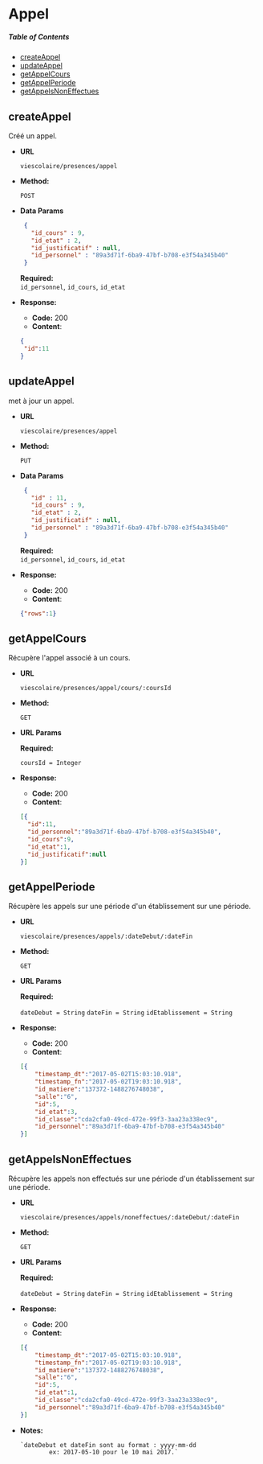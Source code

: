 # Appel

##### Table of Contents
  * [createAppel](#createAppel)
  * [updateAppel](#updateAppel)
  * [getAppelCours](#getAppelCours)
  * [getAppelPeriode](#getAppelPeriode)
  * [getAppelsNonEffectues](#getAppelsNonEffectues)
  
<a name="createAppel" />


## createAppel

   Créé un appel.
  
 * **URL**
  
   `viescolaire/presences/appel`
  
 * **Method:**
    
   `POST` 

 * **Data Params**
    ```json
     {
       "id_cours" : 9,
       "id_etat" : 2,
       "id_justificatif" : null,
       "id_personnel" : "89a3d71f-6ba9-47bf-b708-e3f54a345b40"
     }
     ```
     **Required:**           
            `id_personnel`,
                `id_cours`, 
                `id_etat`
            
 * **Response:**
    
     * **Code:** 200 <br />
     * **Content**:  
     ```json
     {
      "id":11 
     }
     ```
<a name="updateAppel" />

## updateAppel
   met à jour un appel.
  
 * **URL**
  
   `viescolaire/presences/appel`
  
 * **Method:**
    
   `PUT` 

 * **Data Params**
    ```json
     {
       "id" : 11, 
       "id_cours" : 9,
       "id_etat" : 2,
       "id_justificatif" : null,
       "id_personnel" : "89a3d71f-6ba9-47bf-b708-e3f54a345b40"
     }
     ```    
     **Required:**           
            `id_personnel`,
                `id_cours`, 
                `id_etat`
        
 * **Response:**
    
     * **Code:** 200 <br />
     * **Content**:  
     ```json
    {"rows":1}
     ```

<a name="getAppelCours" />

## getAppelCours
  Récupère l'appel associé à un cours.
 
* **URL**
 
  `viescolaire/presences/appel/cours/:coursId`
 
* **Method:**
   
  `GET` 
   
*  **URL Params**
 
    **Required:**
  
   `coursId = Integer`
   
* **Response:**
   
    * **Code:** 200 <br />
    * **Content**:  
    ```json
    [{
      "id":11,
      "id_personnel":"89a3d71f-6ba9-47bf-b708-e3f54a345b40",
      "id_cours":9,
      "id_etat":1,
      "id_justificatif":null
    }]
    ```
    
<a name="getAppelPeriode" />
    
## getAppelPeriode
  Récupère les appels sur une période d'un établissement sur une période.
 
* **URL**
 
  `viescolaire/presences/appels/:dateDebut/:dateFin`
 
* **Method:**
   
  `GET` 
   
*  **URL Params**
 
    **Required:**
  
    `dateDebut = String`
    `dateFin = String`
    `idEtablissement = String`
   
* **Response:**
   
    * **Code:** 200 <br />
    * **Content**:  
    ```json
    [{
        "timestamp_dt":"2017-05-02T15:03:10.918",
        "timestamp_fn":"2017-05-02T19:03:10.918",
        "id_matiere":"137372-1488276748038",
        "salle":"6",
        "id":5,
        "id_etat":3,
        "id_classe":"cda2cfa0-49cd-472e-99f3-3aa23a338ec9",
        "id_personnel":"89a3d71f-6ba9-47bf-b708-e3f54a345b40"
    }]
    ```

<a name="getAppelsNonEffectues" />

## getAppelsNonEffectues

Récupère les appels non effectués sur une période d'un établissement sur une période.
 
* **URL**
 
  `viescolaire/presences/appels/noneffectues/:dateDebut/:dateFin`
 
* **Method:**
   
  `GET` 
   
*  **URL Params**
 
    **Required:**
  
    `dateDebut = String`
    `dateFin = String`
    `idEtablissement = String`
   
* **Response:**
   
    * **Code:** 200 <br />
    * **Content**:  
    ```json
    [{
        "timestamp_dt":"2017-05-02T15:03:10.918",
        "timestamp_fn":"2017-05-02T19:03:10.918",
        "id_matiere":"137372-1488276748038",
        "salle":"6",
        "id":5,
        "id_etat":1,
        "id_classe":"cda2cfa0-49cd-472e-99f3-3aa23a338ec9",
        "id_personnel":"89a3d71f-6ba9-47bf-b708-e3f54a345b40"
    }]
    ```
    
 * **Notes:**
       
       `dateDebut et dateFin sont au format : yyyy-mm-dd 
               ex: 2017-05-10 pour le 10 mai 2017.`